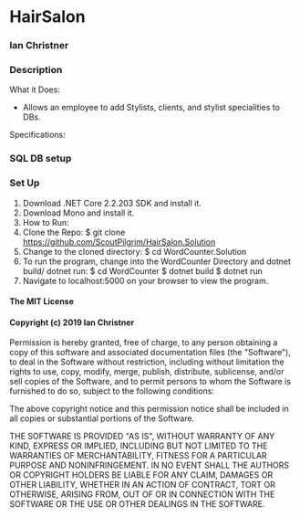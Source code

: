 # HairSalon

### Ian Christner

### Description

What it Does:
* Allows an employee to add Stylists, clients, and stylist specialities to DBs.

Specifications:

### SQL DB setup
### Set Up
1. Download .NET Core 2.2.203 SDK and install it.
2. Download Mono and install it.
3. How to Run:
  1. Clone the Repo: $ git clone https://github.com/ScoutPilgrim/HairSalon.Solution
  2. Change to the cloned directory: $ cd WordCounter.Solution
  3. To run the program, change into the WordCounter Directory and dotnet build/ dotnet run: $ cd WordCounter $ dotnet build $ dotnet run
  4. Navigate to localhost:5000 on your browser to view the program.
#### The MIT License

#### Copyright (c) 2019 Ian Christner

Permission is hereby granted, free of charge,
to any person obtaining a copy of this software and
associated documentation files (the "Software"), to
deal in the Software without restriction, including
without limitation the rights to use, copy, modify,
merge, publish, distribute, sublicense, and/or sell
copies of the Software, and to permit persons to whom
the Software is furnished to do so,
subject to the following conditions:

The above copyright notice and this permission notice
shall be included in all copies or substantial portions of the Software.

THE SOFTWARE IS PROVIDED "AS IS", WITHOUT WARRANTY OF ANY KIND,
EXPRESS OR IMPLIED, INCLUDING BUT NOT LIMITED TO THE WARRANTIES
OF MERCHANTABILITY, FITNESS FOR A PARTICULAR PURPOSE AND NONINFRINGEMENT.
IN NO EVENT SHALL THE AUTHORS OR COPYRIGHT HOLDERS BE LIABLE FOR
ANY CLAIM, DAMAGES OR OTHER LIABILITY, WHETHER IN AN ACTION OF CONTRACT,
TORT OR OTHERWISE, ARISING FROM, OUT OF OR IN CONNECTION WITH THE
SOFTWARE OR THE USE OR OTHER DEALINGS IN THE SOFTWARE.
